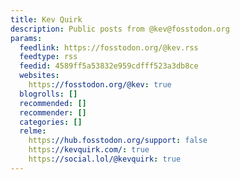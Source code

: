 ```yaml
---
title: Kev Quirk
description: Public posts from @kev@fosstodon.org
params:
  feedlink: https://fosstodon.org/@kev.rss
  feedtype: rss
  feedid: 4589ff5a53832e959cdfff523a3db8ce
  websites:
    https://fosstodon.org/@kev: true
  blogrolls: []
  recommended: []
  recommender: []
  categories: []
  relme:
    https://hub.fosstodon.org/support: false
    https://kevquirk.com/: true
    https://social.lol/@kevquirk: true
---
```


